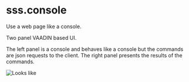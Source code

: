 # sss.console
Use a web page like a console.

Two panel VAADIN based UI.

The left panel is a console and behaves like a console but the commands are json requests to the client.
The right panel presents the results of the commands.

![Looks like](https://cloud.githubusercontent.com/assets/6160346/14655402/10deb1ce-067a-11e6-9c22-059970ec0a70.png)
